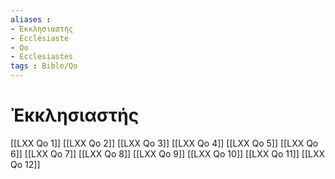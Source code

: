 ```yaml
---
aliases : 
- Ἐκκλησιαστής
- Ecclésiaste
- Qo
- Ecclesiastes
tags : Bible/Qo
---
```


# Ἐκκλησιαστής

[[LXX Qo 1]]
[[LXX Qo 2]]
[[LXX Qo 3]]
[[LXX Qo 4]]
[[LXX Qo 5]]
[[LXX Qo 6]]
[[LXX Qo 7]]
[[LXX Qo 8]]
[[LXX Qo 9]]
[[LXX Qo 10]]
[[LXX Qo 11]]
[[LXX Qo 12]]
